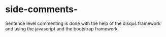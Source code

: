 # side-comments-
Sentence level commenting is done with the help of the disqus framework and using the javascript and the bootstrap framework.
